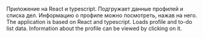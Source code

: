 Приложение на React и typescript. Подгружает данные профилей и списка дел. Информацию о профиле можно посмотреть, нажав на него. 
The application is based on React and typescript. Loads profile and to-do list data. Information about the profile can be viewed by clicking on it.
